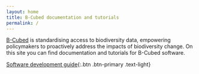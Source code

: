 ```yaml
---
layout: home
title: B-Cubed documentation and tutorials
permalink: /
---
```


[B-Cubed](http://b-cubed.eu/) is standardising access to biodiversity data, empowering policymakers to proactively address the impacts of biodiversity change. On this site you can find documentation and tutorials for B-Cubed software.

[Software development guide](/dev-guide/){:.btn .btn-primary .text-light}

